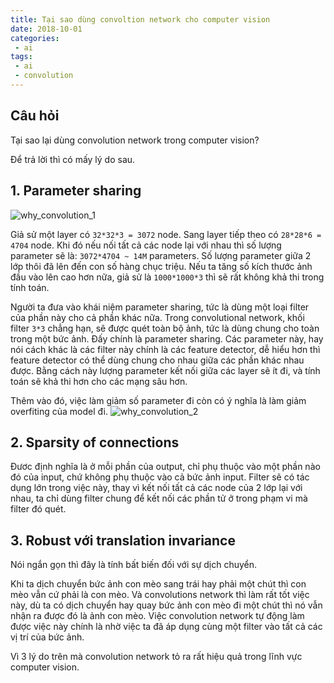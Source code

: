 ```yaml
---
title: Tại sao dùng convoltion network cho computer vision
date: 2018-10-01
categories:
 - ai
tags:
 - ai
 - convolution
---
```

## Câu hỏi
Tại sao lại dùng convolution network trong computer vision?

Để trả lời thì có mấy lý do sau.
## 1. Parameter sharing
![why_convolution_1](https://user-images.githubusercontent.com/8240899/134871770-b2ddc5f7-65dd-4f6b-9ffd-0f58c8df6ebf.png)

Giả sử một layer có `32*32*3 = 3072` node. Sang layer tiếp theo có `28*28*6 = 4704` node. 
Khi đó nếu nối tất cả các node lại với nhau thì số lượng parameter sẽ là: `3072*4704 ~ 14M` parameters. 
Số lượng parameter giữa 2 lớp thôi đã lên đến con số hàng chục triệu. 
Nếu ta tăng số kích thước ảnh đầu vào lên cao hơn nữa, giả sử là `1000*1000*3` thì sẽ rất không khả thi trong tính toán.

Người ta đưa vào khái niệm parameter sharing, tức là dùng một loại filter của phần này cho cả phần khác nữa. 
Trong convolutional network, khối filter `3*3` chẳng hạn, sẽ được quét toàn bộ ảnh, tức là dùng chung cho toàn trong một bức ảnh. Đấy chính là parameter sharing. 
Các parameter này, hay nói cách khác là các filter này chính là các feature detector, dễ hiểu hơn thì feature detector có thể dùng chung cho nhau giữa các phần khác nhau được. 
Bằng cách này lượng parameter kết nối giữa các layer sẽ ít đi, và tính toán sẽ khả thi hơn cho các mạng sâu hơn. 

Thêm vào đó, việc làm giảm số parameter đi còn có ý nghĩa là làm giảm overfiting của model đi.
![why_convolution_2](https://user-images.githubusercontent.com/8240899/134871870-652e26ab-e3a7-46f3-bd0d-b037f8273bf4.png)

## 2. Sparsity of connections
Đươc định nghĩa là ở mỗi phần của output, chỉ phụ thuộc vào một phần nào đó của input, chứ không phụ thuộc vào cả bức ảnh input. 
Filter sẽ có tác dụng lớn trong việc này, thay vì kết nối tất cả các node của 2 lớp lại với nhau,
ta chỉ dùng filter chung để kết nối các phần tử ở trong phạm vi mà filter đó quét.

## 3. Robust với translation invariance
Nói ngắn gọn thì đây là tính bất biến đối với sự dịch chuyển.

Khi ta dịch chuyển bức ảnh con mèo sang trái hay phải một chút thì con mèo vẫn cứ phải là con mèo.
Và convolutions network thì làm rất tốt việc này, dù ta có dịch chuyển hay quay bức ảnh con mèo đi một chút thì nó vẫn nhận ra được đó là ảnh con mèo.
Việc convolution network tự động làm được việc này chính là nhờ việc ta đã áp dụng cùng một filter vào tất cả các vị trí của bức ảnh.

Vì 3 lý do trên mà convolution network tỏ ra rất hiệu quả trong lĩnh vực computer vision.
